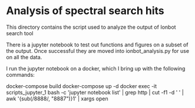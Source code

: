 # Analysis of spectral search hits

This directory contains the script used to analyze the output of Ionbot search tool

There is a jupyter notebook to test out functions and figures on a subset of the output. Once successful they are moved into ionbot_analysis.py for use on all the data.

I run the jupyter notebook on a docker, which I bring up with the following commands:

docker-compose build
docker-compose up -d
docker exec -it scripts_jupyter_1 bash -c 'jupyter notebook list' | grep http | cut -f1 -d ' ' | awk '{sub(/8888/, "8887")}1' | xargs open
